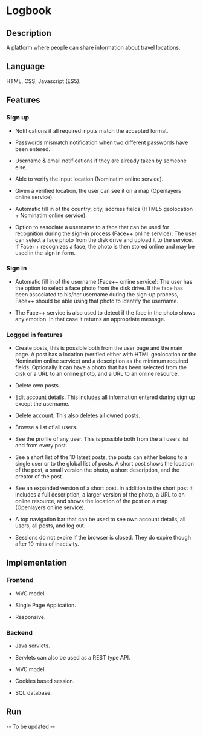 # Logbook

## Description

A platform where people can share information about travel locations.

## Language

HTML, CSS, Javascript (ES5).

## Features

### Sign up

* Notifications if all required inputs match the accepted format.

* Passwords mismatch notification when two different passwords have been entered.

* Username & email notifications if they are already taken by someone else.

* Able to verify the input location (Nominatim online service).

* Given a verified location, the user can see it on a map (Openlayers online service).

* Automatic fill in of the country, city, address fields (HTML5 geolocation + Nominatim online service).

* Option to associate a username to a face that can be used for recognition during the sign-in process (Face++ online service): The user can select a face photo from the disk drive and upload it to the service. If Face++ recognizes a face, the photo is then stored online and may be used in the sign in form.

### Sign in

* Automatic fill in of the username (Face++ online service): The user has the option to select a face photo from the disk drive. If the face has been associated to his/her username during the sign-up process, Face++ should be able using that photo to identify the username.

* The Face++ service is also used to detect if the face in the photo shows any emotion. In that case it returns an appropriate message.

### Logged in features

* Create posts, this is possible both from the user page and the main page. A post has a location (verified either with HTML geolocation or the Nominatim online service) and a description as the minimum required fields. Optionally it can have a photo that has been selected from the disk or a URL to an online photo, and a URL to an online resource.

* Delete own posts.

* Edit account details. This includes all information entered during sign up except the username.

* Delete account. This also deletes all owned posts.

* Browse a list of all users.

* See the profile of any user. This is possible both from the all users list and from every post.

* See a short list of the 10 latest posts, the posts can either belong to a single user or to the global list of posts. A short post shows the location of the post, a small version the photo, a short description, and the creator of the post.

* See an expanded version of a short post. In addition to the short post it includes a full description, a larger version of the photo, a URL to an online resource, and shows the location of the post on a map (Openlayers online service).

* A top navigation bar that can be used to see own account details, all users, all posts, and log out.

* Sessions do not expire if the browser is closed. They do expire though after 10 mins of inactivity.

## Implementation

### Frontend

* MVC model.

* Single Page Application.

* Responsive.

### Backend

* Java servlets.

* Servlets can also be used as a REST type API.

* MVC model.

* Cookies based session.

* SQL database.

## Run

-- To be updated --
